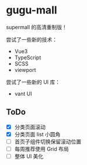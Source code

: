 # gugu-mall

supermall 的高清重制版！

尝试了一些新的技术：

* Vue3
* TypeScript
* SCSS
* viewport

尝试了一些新的 UI 库：

* vant UI

## ToDo

- [x] 分类页面滚动
- [x] 分类页面 list 小圆角
- [ ] 首页子组件切换保留滚动位置
- [ ] 每周推荐使用 Grid 布局
- [ ] 整体 UI 美化
